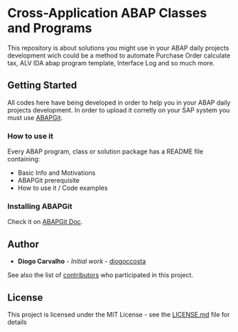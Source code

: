 # Cross-Application ABAP Classes and Programs

This repository is about solutions you might use in your ABAP daily projects development wich could be a method to automate Purchase Order calculate tax, ALV IDA abap program template, Interface Log and so much more.

## Getting Started

All codes here have being developed in order to help you in your ABAP daily projects development. In order to upload it corretly on your SAP system you must use [ABAPGit](https://github.com/larshp/abapGit).

### How to use it

Every ABAP program, class or solution package has a README file containing:
* Basic Info and Motivations
* ABAPGit prerequisite
* How to use it / Code examples

### Installing ABAPGit

Check it on [ABAPGit Doc](http://docs.abapgit.org/guide-install.html).

## Author

* **Diogo Carvalho** - *Initial work* - [diogoccosta](https://github.com/diogoccosta)

See also the list of [contributors](https://github.com/your/project/contributors) who participated in this project.

## License

This project is licensed under the MIT License - see the [LICENSE.md](LICENSE.md) file for details
